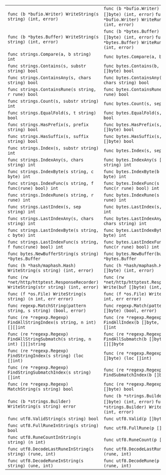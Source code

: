 <table><tr>
<td><code>func (b *bufio.Writer) WriteString(s string) (int, error)</code></td>
<td>
  <code>func (b *bufio.Writer) Write(p []byte) (int, error)</code>
  <code>func (b *bufio.Writer) WriteRune(r rune) (int, error)</code>
</td>
</tr>
<tr>
<td><code>func (b *bytes.Buffer) WriteString(s string) (int, error)</code></td>
<td>
  <code>func (b *bytes.Buffer) Write(p []byte) (int, error)</code>
  <code>func (b *bytes.Buffer) WriteRune(r rune) (int, error)</code>
 </td>
</tr>
<tr>
<td><code>func strings.Compare(a, b string) int</code></td>
<td><code>func bytes.Compare(a, b []byte) int</code></td>
</tr>
<tr>
<td><code>func strings.Contains(s, substr string) bool</code></td>
<td><code>func bytes.Contains(b, subslice []byte) bool</code></td>
</tr>
<tr>
<td><code>func strings.ContainsAny(s, chars string) bool</code></td>
<td><code>func bytes.ContainsAny(b []byte, chars string) bool</code></td>
</tr>
<tr>
<td><code>func strings.ContainsRune(s string, r rune) bool</code></td>
<td><code>func bytes.ContainsRune(b []byte, r rune) bool</code></td>
</tr>
<tr>
<td><code>func strings.Count(s, substr string) int</code></td>
<td><code>func bytes.Count(s, sep []byte) int</code></td>
</tr>
<tr>
<td><code>func strings.EqualFold(s, t string) bool</code></td>
<td><code>func bytes.EqualFold(s, t []byte) bool</code></td>
</tr>
<tr>
<td><code>func strings.HasPrefix(s, prefix string) bool</code></td>
<td><code>func bytes.HasPrefix(s, prefix []byte) bool</code></td>
</tr>
<tr>
<td><code>func strings.HasSuffix(s, suffix string) bool</code></td>
<td><code>func bytes.HasSuffix(s, suffix []byte) bool</code></td>
</tr>
<tr>
<td><code>func strings.Index(s, substr string) int</code></td>
<td><code>func bytes.Index(s, sep []byte) int</code></td>
</tr>
<tr>
<td><code>func strings.IndexAny(s, chars string) int</code></td>
<td><code>func bytes.IndexAny(s []byte, chars string) int</code></td>
</tr>
<tr>
<td><code>func strings.IndexByte(s string, c byte) int</code></td>
<td><code>func bytes.IndexByte(b []byte, c byte) int</code></td>
</tr>
<tr>
<td><code>func strings.IndexFunc(s string, f func(rune) bool) int</code></td>
<td><code>func bytes.IndexFunc(s []byte, f func(r rune) bool) int</code></td>
</tr>
<tr>
<td><code>func strings.IndexRune(s string, r rune) int</code></td>
<td><code>func bytes.IndexRune(s []byte, r rune) int</code></td>
</tr>
<tr>
<td><code>func strings.LastIndex(s, sep string) int</code></td>
<td><code>func bytes.LastIndex(s, sep []byte) int</code></td>
</tr>
<tr>
<td><code>func strings.LastIndexAny(s, chars string) int</code></td>
<td><code>func bytes.LastIndexAny(s []byte, chars string) int</code></td>
</tr>
<tr>
<td><code>func strings.LastIndexByte(s string, c byte) int</code></td>
<td><code>func bytes.LastIndexByte(s []byte, c byte) int</code></td>
</tr>
<tr>
<td><code>func strings.LastIndexFunc(s string, f func(rune) bool) int</code></td>
<td><code>func bytes.LastIndexFunc(s []byte, f func(r rune) bool) int</code></td>
</tr>
<tr>
<td><code>func bytes.NewBufferString(s string) *bytes.Buffer</code></td>
<td><code>func bytes.NewBuffer(buf []byte *bytes.Buffer</code></td>
</tr>
<tr>
<td><code>func (h *hash/maphash.Hash) WriteString(s string) (int, error)</code></td>
<td><code>func (h *hash/maphash.Hash) Write(b []byte) (int, error)</code></td>
</tr>
<tr>
<td><code>func (rw *net/http/httptest.ResponseRecorder) WriteString(str string) (int, error)</code></td>
<td><code>func (rw *net/http/httptest.ResponseRecorder) Write(buf []byte) (int, error)</code></td>
</tr>
<tr>
<td><code>func (f *os.File) WriteString(s string) (n int, err error)</code></td>
<td><code>func (f *os.File) Write(b []byte) (n int, err error)</code></td>
</tr>
<tr>
<td><code>func regexp.MatchString(pattern string, s string) (bool, error)</code></td>
<td><code>func regexp.Match(pattern string, b []byte) (bool, error)</code></td>
</tr>
<tr>
<td><code>func (re *regexp.Regexp) FindAllStringIndex(s string, n int) [][]int</code></td>
<td><code>func (re *regexp.Regexp) FindAllIndex(b []byte, n int) [][]int</code></td>
</tr>
<tr>
<td><code>func (re *regexp.Regexp) FindAllStringSubmatch(s string, n int) [][]string</code></td>
<td><code>func (re *regexp.Regexp) FindAllSubmatch(b []byte, n int) [][][]byte</code></td>
</tr>
<tr>
<td><code>func (re *regexp.Regexp) FindStringIndex(s string) (loc []int)</code></td>
<td><code>func (re *regexp.Regexp) FindIndex(b []byte) (loc []int)</code></td>
</tr>
<tr>
<td><code>func (re *regexp.Regexp) FindStringSubmatchIndex(s string) []int</code></td>
<td><code>func (re *regexp.Regexp) FindSubmatchIndex(b []byte) []int</code></td>
</tr>
<tr>
<td><code>func (re *regexp.Regexp) MatchString(s string) bool</code></td>
<td><code>func (re *regexp.Regexp) Match(b []byte) bool</code></td>
</tr>
<tr>
<td><code>func (b *strings.Builder) WriteString(s string) error</code></td>
<td>
  <code>func (b *strings.Builder) Write(p []byte) (int, error)</code>
  <code>func (b *strings.Builder) WriteRune(r rune) (int, error)</code>
 </td>
</tr>
<tr>
<td><code>func utf8.ValidString(s string) bool</code></td>
<td><code>func utf8.Valid(p []byte) bool</code></td>
</tr>
<tr>
<td><code>func utf8.FullRuneInString(s string) bool</code></td>
<td><code>func utf8.FullRune(p []byte) bool</code></td>
</tr>
<tr>
<td><code>func utf8.RuneCountInString(s string) (n int)</code></td>
<td><code>func utf8.RuneCount(p []byte) int</code></td>
</tr>
<tr>
<td><code>func utf8.DecodeLastRuneInString(s string) (rune, int)</code></td>
<td><code>func utf8.DecodeLastRune(p []byte) (rune, int)</code></td>
</tr>
<tr>
<td><code>func utf8.DecodeRuneInString(s string) (une, int)</code></td>
<td><code>func utf8.DecodeRune(p []byte) (rune, int)</code></td>
</tr>
</table>
